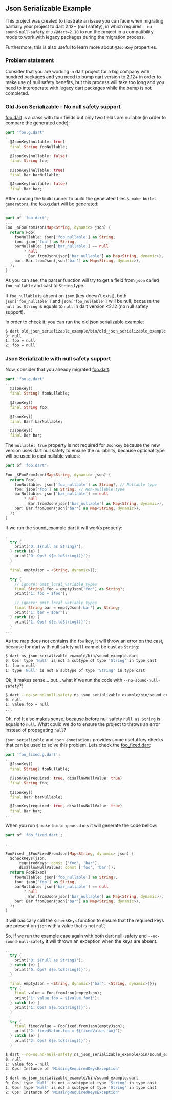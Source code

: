 ## Json Serializable Example

This project was created to illustrate an issue you can face when migrating partially your project to dart 2.12+ (null safety), in which requires `--no-sound-null-safety` or `//@dart=2.10` to run the project in a compatibility mode to work with legacy packages during the migration process.

Furthermore, this is also useful to learn more about `@JsonKey` properties.

### Problem statement

Consider that you are working in dart project for a big company with hundred packages and you need to bump dart version to 2.12+ in order to make use of null safety benefits, but this process will take too long and you need to interoperate with legacy dart packages while the bump is not completed.

### Old Json Serializable - No null safety support

[foo.dart](old_json_serializable_example/bin/models/foo.dart) is a class with four fields but only two fields are nullable (in order to compare the generated code):
```dart
part 'foo.g.dart'
...
  @JsonKey(nullable: true)
  final String fooNullable;

  @JsonKey(nullable: false)
  final String foo;

  @JsonKey(nullable: true)
  final Bar barNullable;

  @JsonKey(nullable: false)
  final Bar bar;
```

After running the build runner to build the generated files `$ make build-generators`, the [foo.g.dart](old_json_serializable_example/bin/models/foo.dart) will be generated:

```dart

part of 'foo.dart';
...
Foo _$FooFromJson(Map<String, dynamic> json) {
  return Foo(
    fooNullable: json['foo_nullable'] as String,
    foo: json['foo'] as String,
    barNullable: json['bar_nullable'] == null
        ? null
        : Bar.fromJson(json['bar_nullable'] as Map<String, dynamic>),
    bar: Bar.fromJson(json['bar'] as Map<String, dynamic>),
  );
}
```

As you can see, the parser function will try to get a field from `json` called `foo_nullable` and cast to `String` type. 

If `foo_nullable` is absent on `json` (key doesn't exist), both `json['foo_nullable']` and `json['foo_nullable']` will be null, because the `null as String` is equals to `null` in dart version <2.12 (no null safety support).


In order to check it, you can run the old json serializable example:
```bash
$ dart old_json_serializable_example/bin/old_json_serializable_example.dart 
0: null
1: foo = null
2: foo = null
```

### Json Serializable with null safety support

Now, consider that you already migrated [foo.dart](ns_json_serializable_example/bin/models/foo.dart):
```dart
part 'foo.g.dart'
...
  @JsonKey()
  final String? fooNullable;

  @JsonKey()
  final String foo;

  @JsonKey()
  final Bar? barNullable;

  @JsonKey()
  final Bar bar;
```

The `nullable: true` property is not required for `JsonKey` because the new version uses dart null safety to ensure the nullability, because optional type will be used to cast nullable values:

```dart
part of 'foo.dart';
...
Foo _$FooFromJson(Map<String, dynamic> json) {
  return Foo(
    fooNullable: json['foo_nullable'] as String?, // Nullable type
    foo: json['foo'] as String, // Non-nullable type
    barNullable: json['bar_nullable'] == null
        ? null
        : Bar.fromJson(json['bar_nullable'] as Map<String, dynamic>),
    bar: Bar.fromJson(json['bar'] as Map<String, dynamic>),
  );
}
```

If we run the sound_example.dart it will works properly:
```dart
...
  try {
    print('0: ${null as String}');
  } catch (e) {
    print('0: Ops! ${e.toString()}');
  }

  final emptyJson = <String, dynamic>{};

  try {
    // ignore: omit_local_variable_types
    final String? foo = emptyJson['foo'] as String?;
    print('1: foo = $foo');

    // ignore: omit_local_variable_types
    final String bar = emptyJson['bar'] as String;
    print('1: bar = $bar');
  } catch (e) {
    print('1: Ops! ${e.toString()}');
  }
...
```

As the map does not contains the `foo` key, it will throw an error on the cast, because for dart with null safety `null` cannot be cast as `String`:

```bash
$ dart ns_json_serializable_example/bin/sound_example.dart 
0: Ops! type 'Null' is not a subtype of type 'String' in type cast
1: foo = null
1: type 'Null' is not a subtype of type 'String' in type cast
```

Ok, it makes sense... but... what if we run the code with `--no-sound-null-safety`?!

```bash
$ dart --no-sound-null-safety ns_json_serializable_example/bin/sound_example.dart
0: null
1: value.foo = null
...
```

Oh, no! It also makes sense, because before null safety `null as String` is equals to `null`. What could we do to ensure the project to throws an error instead of propagating `null`?

`json_serializable` and `json_annotations` provides some useful key checks that can be used to solve this problem. Lets check the [foo_fixed.dart](ns_json_serializable_example/bin/models/foo_fixed.dart):

```dart
part 'foo_fixed.g.dart';
...
  @JsonKey()
  final String? fooNullable;

  @JsonKey(required: true, disallowNullValue: true)
  final String foo;

  @JsonKey()
  final Bar? barNullable;

  @JsonKey(required: true, disallowNullValue: true)
  final Bar bar;
...
```

When you run `$ make build-generators` it will generate the code bellow:
```dart
part of 'foo_fixed.dart';

...

FooFixed _$FooFixedFromJson(Map<String, dynamic> json) {
  $checkKeys(json,
      requiredKeys: const ['foo', 'bar'],
      disallowNullValues: const ['foo', 'bar']);
  return FooFixed(
    fooNullable: json['foo_nullable'] as String?,
    foo: json['foo'] as String,
    barNullable: json['bar_nullable'] == null
        ? null
        : Bar.fromJson(json['bar_nullable'] as Map<String, dynamic>),
    bar: Bar.fromJson(json['bar'] as Map<String, dynamic>),
  );
}
```

It will basically call the `$checkKeys` function to ensure that the required keys are present on `json` with a value that is not `null`.

So, if we run the example case again with both dart null-safety and `--no-sound-null-safety` it will thrown an exception when the keys are absent.

```dart
...
  try {
    print('0: ${null as String}');
  } catch (e) {
    print('0: Ops! ${e.toString()}');
  }

  final emptyJson = <String, dynamic>{'bar': <String, dynamic>{}};
  try {
    final value = Foo.fromJson(emptyJson);
    print('1: value.foo = ${value.foo}');
  } catch (e) {
    print('1: Ops! ${e.toString()}');
  }

  try {
    final fixedValue = FooFixed.fromJson(emptyJson);
    print('2: fixedValue.foo = ${fixedValue.foo}');
  } catch (e) {
    print('2: Ops! ${e.toString()}');
  }
```

```bash
$ dart --no-sound-null-safety ns_json_serializable_example/bin/sound_example.dart
0: null
1: value.foo = null
2: Ops! Instance of 'MissingRequiredKeysException'
```

```bash
$ dart ns_json_serializable_example/bin/sound_example.dart
0: Ops! type 'Null' is not a subtype of type 'String' in type cast
1: Ops! type 'Null' is not a subtype of type 'String' in type cast
2: Ops! Instance of 'MissingRequiredKeysException'
```